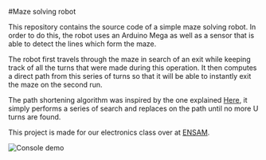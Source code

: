 #Maze solving robot

This repository contains the source code of a simple maze solving robot. In order to do this, the robot uses an Arduino Mega as well as a sensor that is able to detect the lines which form the maze.

The robot first travels through the maze in search of an exit while keeping track of all the turns that were made during this operation. It then computes a direct path from this series of turns so that it will be able to instantly exit the maze on the second run.

The path shortening algorithm was inspired by the one explained [Here](https://create.arduino.cc/projecthub/mjrobot/maze-solver-robot-using-artificial-intelligence-4318cf), it simply performs a series of search and replaces on the path until no more U turns are found.

This project is made for our electronics class over at [ENSAM](http://www.ensam-casa.ma/).

![Console demo](http://i.imgur.com/Ka6GPJk.gif "Console demo")
